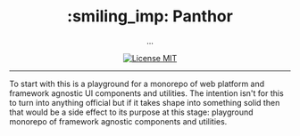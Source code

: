 <h1 align="center">:smiling_imp: Panthor</h1>

<p align="center">...</p>

<p align="center">
  <a href="https://opensource.org/licenses/MIT">
    <img src="https://img.shields.io/badge/license-MIT-rebeccapurple.svg?style=flat-square" alt="License MIT">
  </a>
</p>

<hr />

To start with this is a playground for a monorepo of web platform and framework agnostic UI components and utilities. The intention isn't for this to turn into anything official but if it takes shape into something solid then that would be a side effect to its purpose at this stage: playground monorepo of framework agnostic components and utilities.